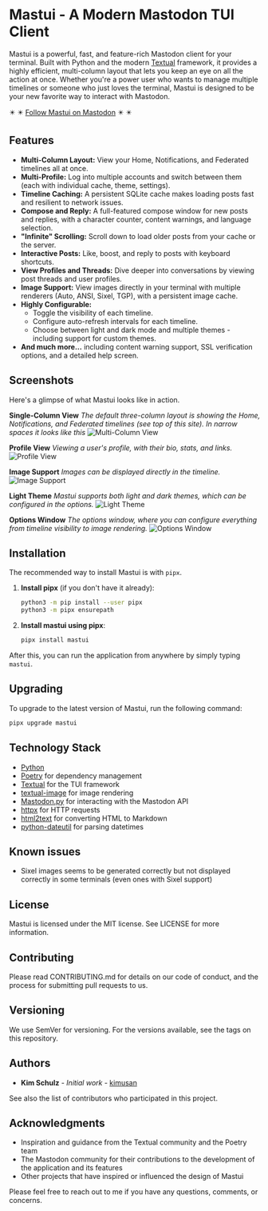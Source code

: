 # Mastui - A Modern Mastodon TUI Client

Mastui is a powerful, fast, and feature-rich Mastodon client for your terminal. Built with Python and the modern [Textual](https://textual.textualize.io/) framework, it provides a highly efficient, multi-column layout that lets you keep an eye on all the action at once. Whether you're a power user who wants to manage multiple timelines or someone who just loves the terminal, Mastui is designed to be your new favorite way to interact with Mastodon.

:eight_pointed_black_star: :eight_pointed_black_star: [Follow Mastui on Mastodon](https://mastodon.social/@mastui) :eight_pointed_black_star: :eight_pointed_black_star:

## Features

* **Multi-Column Layout:** View your Home, Notifications, and Federated timelines all at once.
* **Multi-Profile:** Log into multiple accounts and switch between them (each with individual cache, theme, settings).
* **Timeline Caching:** A persistent SQLite cache makes loading posts fast and resilient to network issues.
* **Compose and Reply:** A full-featured compose window for new posts and replies, with a character counter, content warnings, and language selection.
* **"Infinite" Scrolling:** Scroll down to load older posts from your cache or the server.
* **Interactive Posts:** Like, boost, and reply to posts with keyboard shortcuts.
* **View Profiles and Threads:** Dive deeper into conversations by viewing post threads and user profiles.
* **Image Support:** View images directly in your terminal with multiple renderers (Auto, ANSI, Sixel, TGP), with a persistent image cache.
* **Highly Configurable:**
  * Toggle the visibility of each timeline.
  * Configure auto-refresh intervals for each timeline.
  * Choose between light and dark mode and multiple themes - including support for custom themes.
* **And much more...** including content warning support, SSL verification options, and a detailed help screen.

## Screenshots

Here's a glimpse of what Mastui looks like in action.

**Single-Column View**
*The default three-column layout is showing the Home, Notifications, and Federated timelines (see top of this site). In narrow spaces it looks like this*
![Multi-Column View](assets/screenshots/mastui-single-column-view.png)

**Profile View**
*Viewing a user's profile, with their bio, stats, and links.*
![Profile View](assets/screenshots/mastui-profile-view.png)

**Image Support**
*Images can be displayed directly in the timeline.*
![Image Support](assets/screenshots/mastui-image-support.png)

**Light Theme**
*Mastui supports both light and dark themes, which can be configured in the options.*
![Light Theme](assets/screenshots/mastui-light-theme.png)

**Options Window**
*The options window, where you can configure everything from timeline visibility to image rendering.*
![Options Window](assets/screenshots/mastui-options-window.png)

## Installation

The recommended way to install Mastui is with `pipx`.

1. **Install pipx** (if you don't have it already):

    ```bash
    python3 -m pip install --user pipx
    python3 -m pipx ensurepath
    ```

2. **Install mastui using pipx**:

    ```bash
    pipx install mastui
    ```

After this, you can run the application from anywhere by simply typing `mastui`.

## Upgrading

To upgrade to the latest version of Mastui, run the following command:

```bash
pipx upgrade mastui
```

## Technology Stack

* [Python](https://www.python.org/)
* [Poetry](https://python-poetry.org/) for dependency management
* [Textual](https://textual.textualize.io/) for the TUI framework
* [textual-image](https://pypi.org/project/textual-image/) for image rendering
* [Mastodon.py](https://mastodonpy.readthedocs.io/) for interacting with the Mastodon API
* [httpx](https://www.python-httpx.org/) for HTTP requests
* [html2text](https://github.com/Alir3z4/html2text) for converting HTML to Markdown
* [python-dateutil](https://dateutil.readthedocs.io/) for parsing datetimes

## Known issues

* Sixel images seems to be generated correctly but not displayed correctly in some terminals (even ones with Sixel support)

## License

Mastui is licensed under the MIT license. See LICENSE for more information.

## Contributing

Please read CONTRIBUTING.md for details on our code of conduct, and the process for submitting pull requests to us.

## Versioning

We use SemVer for versioning. For the versions available, see the tags on this repository.

## Authors

* **Kim Schulz** - *Initial work* - [kimusan](https://github.com/kimusan)

See also the list of contributors who participated in this project.

## Acknowledgments

* Inspiration and guidance from the Textual community and the Poetry team
* The Mastodon community for their contributions to the development of the application and its features
* Other projects that have inspired or influenced the design of Mastui

Please feel free to reach out to me if you have any questions, comments, or concerns.
